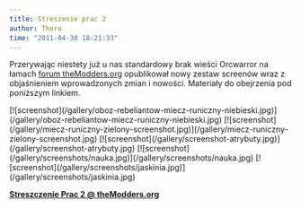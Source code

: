 ```yaml
---
title: Streszenie prac 2
author: Thoro
time: "2011-04-30 18:21:33"
---
```

Przerywając niestety już u nas standardowy brak wieści Orcwarror na łamach [forum theModders.org](https://themodders.org/index.php?topic=14112.0) opublikował nowy zestaw screenów wraz z objaśnieniem wprowadzonych zmian i nowości. Materiały do obejrzenia pod poniższym linkiem.

<div class="gallery" markdown="1">
[![screenshot](/gallery/oboz-rebeliantow-miecz-runiczny-niebieski.jpg)](/gallery/oboz-rebeliantow-miecz-runiczny-niebieski.jpg)
[![screenshot](/gallery/miecz-runiczny-zielony-screenshot.jpg)](/gallery/miecz-runiczny-zielony-screenshot.jpg)
[![screenshot](/gallery/screenshot-atrybuty.jpg)](/gallery/screenshot-atrybuty.jpg)
[![screenshot](/gallery/screenshots/nauka.jpg)](/gallery/screenshots/nauka.jpg)
[![screenshot](/gallery/screenshots/jaskinia.jpg)](/gallery/screenshots/jaskinia.jpg)
</div>


**[Streszczenie Prac 2 @ theModders.org](https://themodders.org/index.php?topic=14112.0)**
